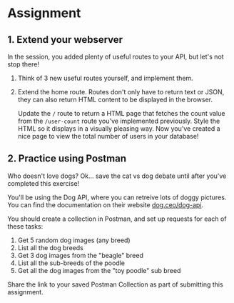 # Assignment

## 1. Extend your webserver

In the session, you added plenty of useful routes to your API, but let's not stop there!

1. Think of 3 new useful routes yourself, and implement them.

2. Extend the home route.
   Routes don't only have to return text or JSON, they can also return HTML content to be displayed in the browser.

   Update the `/` route to return a HTML page that fetches the count value from the `/user-count` route you've implemented previously. Style the HTML so it displays in a visually pleasing way. Now you've created a nice page to view the total number of users in your database!

## 2. Practice using Postman

Who doesn't love dogs? Ok... save the cat vs dog debate until after you've completed this exercise!

You'll be using the Dog API, where you can retreive lots of doggy pictures. You can find the documentation on their website [dog.ceo/dog-api](https://dog.ceo/dog-api/).

You should create a collection in Postman, and set up requests for each of these tasks:

1. Get 5 random dog images (any breed)
2. List all the dog breeds
3. Get 3 dog images from the "beagle" breed
4. List all the sub-breeds of the poodle
5. Get all the dog images from the "toy poodle" sub breed

Share the link to your saved Postman Collection as part of submitting this assignment.
